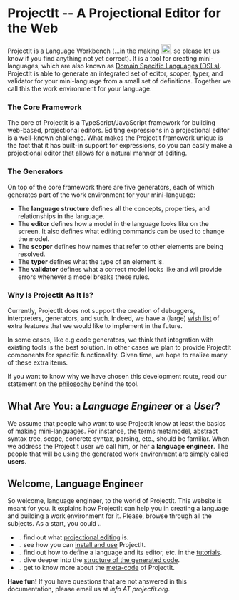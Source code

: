 
# ProjectIt -- A Projectional Editor for the Web

ProjectIt is a Language Workbench (...in the making <img src="/images/smile.png" alt="OOPS" width="20" height="20">, 
so please let us know if you find anything not yet correct). It is a tool for creating mini-languages,
which are also known as
<a href="https://en.wikipedia.org/wiki/Domain-specific*language" target="_blank">Domain Specific Languages (DSLs)</a>.
ProjectIt is able to generate an integrated
set of editor, scoper, typer, and validator for your mini-language from a small set of definitions. Together we call this the work environment for your language.

### The Core Framework
The core of ProjectIt is a TypeScript/JavaScript framework for building web-based, projectional
editors. Editing expressions in a projectional editor is a well-known challenge. What makes the
ProjectIt framework unique is the fact that it has built-in support for expressions, so you can
easily make a projectional editor that allows for a natural manner of editing.

### The Generators
On top of the core framework there are five generators, each of which generates part
of the work environment for your mini-language:

* The **language structure** defines all the concepts, properties, and relationships in the language.
* The **editor** defines how a model in the language looks like on the screen.
  It also defines what editing commands can be used to change the model.
* The **scoper** defines how names that refer to other elements are being resolved.
* The **typer** defines what the type of an element is.
* The **validator** defines what a correct model looks like and wil provide errors whenever a model breaks these rules.

### Why Is ProjectIt As It Is?
Currently, ProjectIt does not support the creation of debuggers, interpreters, generators, and
such. Indeed, we have a (large) [wish list](/010_Intro/wish-list) of extra features
that we would like to implement in the future.

In some cases, like e.g code generators, we think that integration with existing tools is the best solution.
In other cases we plan to provide ProjectIt components for specific functionality.
Given time, we hope to realize many of these extra items. 

If you want to know why
we have chosen this development route, read our statement on the [philosophy](/010_Intro/philosophy)
behind the tool.

## What Are You: a _Language Engineer_ or a _User_?
We assume that people who want to use ProjectIt know at least the basics of making mini-languages. For instance,
the terms metamodel, abstract syntax tree, scope, concrete syntax, parsing, etc., should be familiar. When we address the ProjectIt
user we call him, or her a **language engineer**. The people that will be using the generated work environment are simply called **users**.

## Welcome, Language Engineer
So welcome, language engineer, to the world of ProjectIt. This website is meant for you. It explains how ProjectIt can help 
you in creating a language and building a work environment for it. Please, browse through all the subjects. 
As a start, you could ..

* .. find out what [projectional editing](/010_Intro/010_Projectional_Editing) is.
* .. see how you can [install and use](/020_Getting_Started/010_Installation) ProjectIt.
* .. find out how to define a language and its editor, etc. in the [tutorials](/030_Default_Level).
* .. dive deeper into the [structure of the generated code](/020_Getting_Started/020_Project_Structure).
* .. get to know more about the [meta-code](/060_Under_the_Hood) of ProjectIt.

**Have fun!** If you have questions that are not answered in this documentation, please email us at _info AT projectit.org_.
